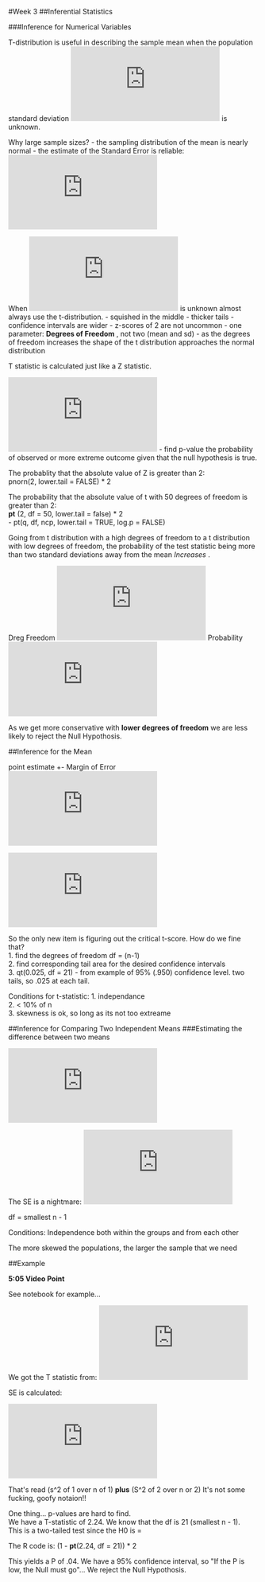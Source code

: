 #Week 3
##Inferential Statistics

###Inference for Numerical Variables  

T-distribution is useful in describing the sample mean when the population standard deviation ![formula](http://latex.codecogs.com/gif.latex?%5Csigma "\\sigma") is unknown.   

Why large sample sizes?
    - the sampling distribution of the mean is nearly normal
    - the estimate of the Standard Error is reliable:  ![formula](http://latex.codecogs.com/gif.latex?%5Cfrac%7Bs%7D%20%7B%5Csqrt%20%7Bn%7D%7D "\\frac{s} {\\sqrt {n}}")

When ![formula](http://latex.codecogs.com/gif.latex?%5Csigma "\\sigma") is unknown almost always use the t-distribution.
    - squished in the middle
    - thicker tails
    - confidence intervals are wider
    - z-scores of 2 are not uncommon
    - one parameter: **Degrees of Freedom** , not two (mean and sd)
    - as the degrees of freedom increases the shape of the t distribution approaches the normal distribution

T statistic is calculated just like a Z statistic.  

![formula](http://latex.codecogs.com/gif.latex?T%20%3D%20%5Cfrac%7BObserved%20-%20Null%7D%7BSE%7D "T = \\frac{Observed - Null}{SE}")
    - find p-value the probability of observed or more extreme outcome given that the null hypothesis is true.   

The probablity that the absolute value of Z is greater than 2:   
    pnorn(2, lower.tail = FALSE) * 2

The probability that the absolute value of t with 50 degrees of freedom is greater than 2:   
    **pt** (2, df = 50, lower.tail = false) * 2  
        - pt(q, df, ncp, lower.tail = TRUE, log.p = FALSE)
 
 Going from t distribution with a high degrees of freedom to a t distribution with low degrees of freedom, the probability of the test statistic being more than two standard deviations away from the mean *Increases* . 

 Dreg Freedom ![formula](http://latex.codecogs.com/gif.latex?%5Cdownarrow "\\downarrow")  Probability ![formula](http://latex.codecogs.com/gif.latex?%5Cuparrow "\\uparrow")

 As we get more conservative with **lower degrees of freedom** we are less likely to reject the Null Hypothosis.

##Inference for the Mean

 point estimate +- Margin of Error    
 ![formula](http://latex.codecogs.com/gif.latex?%5Cbar%7Bx%7D%20%5Cpm%20%7B%7Bt%5E%2A%7D_d_f%7D%20%7BSE_%5Cbar%7Bx%7D%7D "\\bar{x} \\pm {{t^\*}\_d\_f} {SE\_\\bar{x}}")

 ![formula](http://latex.codecogs.com/gif.latex?SE%20%3D%20%5Cfrac%20%7Bs%7D%20%7B%5Csqrt%7Bn%7D%7D "SE = \\frac {s} {\\sqrt{n}}")

 So the only new item is figuring out the critical t-score.  How do we fine that?   
    1.  find the degrees of freedom    df = (n-1)   
    2.  find corresponding tail area for the desired confidence intervals   
    3. qt(0.025, df = 21)  - from example of 95% (.950) confidence level.  two tails, so .025 at each tail.

Conditions for t-statistic:
    1. independance      
    2. < 10% of n         
    3. skewness is ok, so long as its not too extreame

##Inference for Comparing Two Independent Means
###Estimating the difference between two means

![formula](http://latex.codecogs.com/gif.latex?%28%5Cbar%7B%7Bx%7D_1%7D%20-%20%5Cbar%7B%7Bx%7D_2%7D%29%20%5Cpm%20%7B%7Bt%5E%2A%7D_d_f%7D%20%7BSE_%28%5Cbar%7B%7Bx%7D_1%7D%20-%20%5Cbar%7B%7Bx%7D_2%7D%29 "(\\bar{{x}\_1} - \\bar{{x}\_2}) \\pm {{t^\*}\_d\_f} {SE\_(\\bar{{x}\_1} - \\bar{{x}\_2})")

The SE is a nightmare:
![formula](http://latex.codecogs.com/gif.latex?%5Csqrt%7B%5Cfrac%7Bs_1%5E2%7D%7Bn_1%7D%2B%5Cfrac%7Bs_2%5E2%7D%7Bn_2%7D%7D "\\sqrt{\\frac{s\_1^2}{n\_1}+\\frac{s\_2^2}{n\_2}}")    

df = smallest n - 1

Conditions:
Independence both within the groups and from each other   

The more skewed the populations, the larger the sample that we need   

##Example

**5:05 Video Point**

See notebook for example...

We got the T statistic from:
![formula](http://latex.codecogs.com/gif.latex?T%20%3D%20%5Cfrac%7BObserved%20-%20Null%7D%7BSE%7D "T = \\frac{Observed - Null}{SE}")

SE is calculated:

![formula](http://latex.codecogs.com/gif.latex?%5Csqrt%7B%5Cfrac%7Bs_1%5E2%7D%7Bn_1%7D%2B%5Cfrac%7Bs_2%5E2%7D%7Bn_2%7D%7D "\\sqrt{\\frac{s\_1^2}{n\_1}+\\frac{s\_2^2}{n\_2}}") 

That's read (s^2 of 1 over n of 1) **plus** (S^2 of 2 over n or 2)
It's not some fucking, goofy notaion!!

One thing... p-values are hard to find.   
We have a T-statistic of 2.24.  We know that the df is 21 (smallest n - 1).   
This is a two-tailed test since the H0 is = 

The R code is: (1 - **pt**(2.24, df = 21)) * 2

This yields a P of .04.  We have a 95% confidence interval, so "If the P is low, the Null must go"... We reject the Null Hypothosis.











